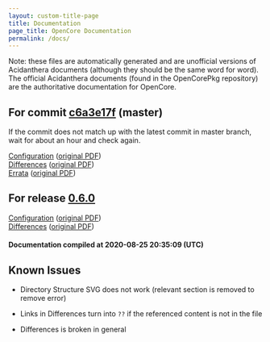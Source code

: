 ```yaml
---
layout: custom-title-page
title: Documentation
page_title: OpenCore Documentation
permalink: /docs/
---
```

Note: these files are automatically generated and are unofficial versions of Acidanthera documents (although they should be the same word for word). The official Acidanthera documents (found in the OpenCorePkg repository) are the authoritative documentation for OpenCore.

## For commit [c6a3e17f](https://github.com/acidanthera/OpenCorePkg/tree/c6a3e17fc3f7c2b9a1d0f4edfc172aef7a7d0ba8) (master)

If the commit does not match up with the latest commit in master branch, wait for about an hour and check again.

[Configuration](latest/Configuration.html) ([original PDF](https://github.com/acidanthera/OpenCorePkg/blob/c6a3e17fc3f7c2b9a1d0f4edfc172aef7a7d0ba8/Docs/Configuration.pdf))
<br>
[Differences](latest/Differences.html) ([original PDF](https://github.com/acidanthera/OpenCorePkg/blob/c6a3e17fc3f7c2b9a1d0f4edfc172aef7a7d0ba8/Docs/Differences/Differences.pdf))
<br>
[Errata](latest/Errata.html) ([original PDF](https://github.com/acidanthera/OpenCorePkg/blob/c6a3e17fc3f7c2b9a1d0f4edfc172aef7a7d0ba8/Docs/Errata/Errata.pdf))

## For release [0.6.0](https://github.com/acidanthera/OpenCorePkg/tree/0.6.0)

[Configuration](release/Configuration.html) ([original PDF](https://github.com/acidanthera/OpenCorePkg/blob/0.6.0/Docs/Configuration.pdf))
<br>
[Differences](release/Differences.html) ([original PDF](https://github.com/acidanthera/OpenCorePkg/blob/0.6.0/Docs/Differences/Differences.pdf))

#### Documentation compiled at 2020-08-25 20:35:09 (UTC)

## Known Issues

* Directory Structure SVG does not work (relevant section is removed to remove error)

* Links in Differences turn into `??` if the referenced content is not in the file

* Differences is broken in general
